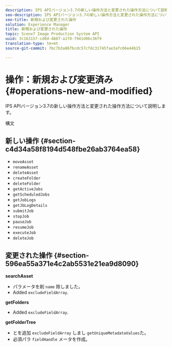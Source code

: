 ```yaml
---
description: IPS APIバージョン3.7の新しい操作方法と変更された操作方法について説明します。
seo-description: IPS APIバージョン3.7の新しい操作方法と変更された操作方法について説明します。
seo-title: 新規および変更された操作
solution: Experience Manager
title: 新規および変更された操作
topic: Scene7 Image Production System API
uuid: 3c163157-cd0d-4887-a1f0-7941d96c36f9
translation-type: tm+mt
source-git-commit: 7bc7b3a86fbcdc57cfdc31745fae3afc06e44b15

---
```



# 操作：新規および変更済み{#operations-new-and-modified}

IPS APIバージョン3.7の新しい操作方法と変更された操作方法について説明します。

構文

## 新しい操作 {#section-c4d34a58f8194d548fbe26ab3764ea58}

* `moveAsset`
* `renameAsset`
* `deleteAsset`
* `createFolder`
* `deleteFolder`
* `getActiveJobs`
* `getScheduledJobs`
* `getJobLogs`
* `getJbLogDetails`
* `submitJob`
* `stopJob`
* `pauseJob`
* `resumeJob`
* `executeJob`
* `deleteJob`

## 変更された操作 {#section-596ea55a371e4c2ab5531e21ea9d8090}

**searchAsset**

* パラメータを削 `name` 除しました。
* Added `excludeFieldArray`.

**getFolders**

* Added `excludeFieldArray`.

**getFolderTree**

* とを追加 `excludeFieldArray` しまし `getUniqueMetadataValues`た。
* 必須パラ `fieldHandle` メータを作成。

